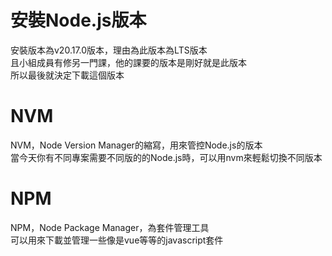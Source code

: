 # 安裝Node.js版本
安裝版本為v20.17.0版本，理由為此版本為LTS版本  
且小組成員有修另一門課，他的課要的版本是剛好就是此版本  
所以最後就決定下載這個版本


# NVM
NVM，Node Version Manager的縮寫，用來管控Node.js的版本  
當今天你有不同專案需要不同版的的Node.js時，可以用nvm來輕鬆切換不同版本

# NPM
NPM，Node Package Manager，為套件管理工具  
可以用來下載並管理一些像是vue等等的javascript套件
